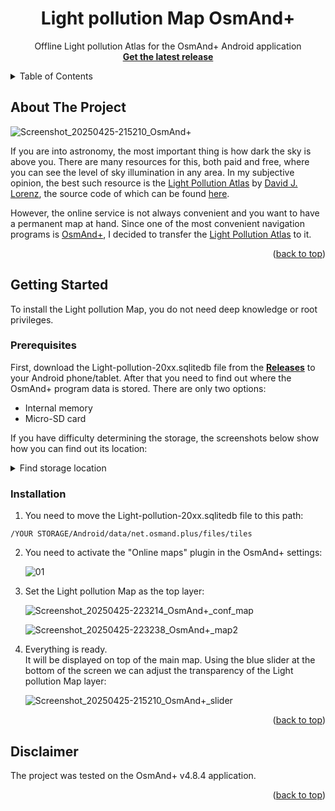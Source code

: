 <!-- Improved compatibility of back to top link: See: https://github.com/othneildrew/Best-README-Template/pull/73 -->
<a id="readme-top"></a>
<!-- PROJECT LOGO -->
<div align="center">
  <h1 align="center">Light pollution Map OsmAnd+</h1>

  <p align="center">
    Offline Light pollution Atlas for the OsmAnd+ Android application
    <br />
    <a href="https://github.com/telenkor/light-pollution-map-osmand/releases"><strong>Get the latest release</strong></a>
    <br />
  </p>
</div>



<!-- TABLE OF CONTENTS -->
<details>
  <summary>Table of Contents</summary>
  <ol>
    <li>
      <a href="#about-the-project">About The Project</a>
    </li>
    <li>
      <a href="#getting-started">Getting Started</a>
      <ul>
        <li><a href="#prerequisites">Prerequisites</a></li>
        <li><a href="#installation">Installation</a></li>
      </ul>
    </li>
    <li><a href="#disclaimer">Disclaimer</a></li>
  </ol>
</details>



<!-- ABOUT THE PROJECT -->
## About The Project

![Screenshot_20250425-215210_OsmAnd+](https://github.com/user-attachments/assets/2d919701-6686-43a4-9989-b75f710672da)

If you are into astronomy, the most important thing is how dark the sky is above you. There are many resources for this, both paid and free, where you can see the level of sky illumination in any area.
In my subjective opinion, the best such resource is the [Light Pollution Atlas](https://djlorenz.github.io/astronomy/lp/overlay/dark.html) by [David J. Lorenz](https://djlorenz.github.io/), the source code of which can be found [here](https://github.com/djlorenz/djlorenz.github.io).

However, the online service is not always convenient and you want to have a permanent map at hand. Since one of the most convenient navigation programs is [OsmAnd+](https://osmand.net/), I decided to transfer the [Light Pollution Atlas](https://djlorenz.github.io/astronomy/lp/overlay/dark.html) to it.

<p align="right">(<a href="#readme-top">back to top</a>)</p>



<!-- GETTING STARTED -->
## Getting Started

To install the Light pollution Map, you do not need deep knowledge or root privileges.

### Prerequisites

First, download the Light-pollution-20xx.sqlitedb file from the <a href="https://github.com/telenkor/light-pollution-map-osmand/releases"><strong>Releases</strong></a> to your Android phone/tablet.
After that you need to find out where the OsmAnd+ program data is stored.
There are only two options:
* Internal memory
* Micro-SD card

If you have difficulty determining the storage, the screenshots below show how you can find out its location:

<details>
  <summary>Find storage location</summary>
  <br />
  
  ![0_1](https://github.com/user-attachments/assets/5873eb81-c835-4595-a6f4-6e32b5d73d1e)
  <br />
  
  ![0_2](https://github.com/user-attachments/assets/e33a47bd-6881-4e40-bd82-ab8543d16906)
  <br />
</details>

### Installation

1. You need to move the Light-pollution-20xx.sqlitedb file to this path:
```
/YOUR STORAGE/Android/data/net.osmand.plus/files/tiles
```

2. You need to activate the "Online maps" plugin in the OsmAnd+ settings:

   ![01](https://github.com/user-attachments/assets/accadc86-f2b6-4980-be56-093bf3710268)


3. Set the Light pollution Map as the top layer:

   ![Screenshot_20250425-223214_OsmAnd+_conf_map](https://github.com/user-attachments/assets/045d887d-74f7-49cf-b229-a81941770a58)

   ![Screenshot_20250425-223238_OsmAnd+_map2](https://github.com/user-attachments/assets/db8d720c-0a84-4bed-ac9c-36099ae51012)

4. Everything is ready.
   <br />
   It will be displayed on top of the main map.
   Using the blue slider at the bottom of the screen we can adjust the transparency of the Light pollution Map layer:

   ![Screenshot_20250425-215210_OsmAnd+_slider](https://github.com/user-attachments/assets/a4e9125f-198b-43bc-a816-77c8022af63c)

<p align="right">(<a href="#readme-top">back to top</a>)</p>



<!-- USAGE EXAMPLES -->
## Disclaimer

The project was tested on the OsmAnd+ v4.8.4 application.

<p align="right">(<a href="#readme-top">back to top</a>)</p>
